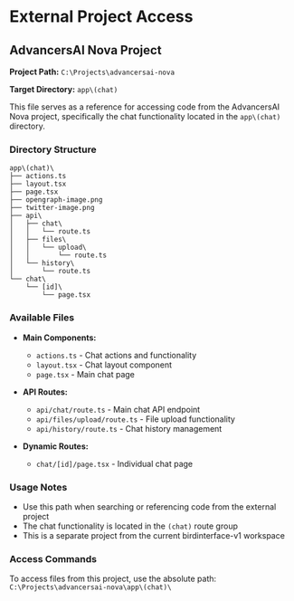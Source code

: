 # External Project Access

## AdvancersAI Nova Project

**Project Path:** `C:\Projects\advancersai-nova`

**Target Directory:** `app\(chat)`

This file serves as a reference for accessing code from the AdvancersAI Nova project, specifically the chat functionality located in the `app\(chat)` directory.

### Directory Structure
```
app\(chat)\
├── actions.ts
├── layout.tsx
├── page.tsx
├── opengraph-image.png
├── twitter-image.png
├── api\
│   ├── chat\
│   │   └── route.ts
│   ├── files\
│   │   └── upload\
│   │       └── route.ts
│   └── history\
│       └── route.ts
└── chat\
    └── [id]\
        └── page.tsx
```

### Available Files
- **Main Components:**
  - `actions.ts` - Chat actions and functionality
  - `layout.tsx` - Chat layout component
  - `page.tsx` - Main chat page
  
- **API Routes:**
  - `api/chat/route.ts` - Main chat API endpoint
  - `api/files/upload/route.ts` - File upload functionality
  - `api/history/route.ts` - Chat history management
  
- **Dynamic Routes:**
  - `chat/[id]/page.tsx` - Individual chat page

### Usage Notes
- Use this path when searching or referencing code from the external project
- The chat functionality is located in the `(chat)` route group
- This is a separate project from the current birdinterface-v1 workspace

### Access Commands
To access files from this project, use the absolute path:
`C:\Projects\advancersai-nova\app\(chat)\` 